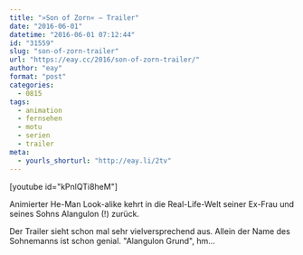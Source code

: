 ```yaml
---
title: "»Son of Zorn« – Trailer"
date: "2016-06-01"
datetime: "2016-06-01 07:12:44"
id: "31559"
slug: "son-of-zorn-trailer"
url: "https://eay.cc/2016/son-of-zorn-trailer/"
author: "eay"
format: "post"
categories:
  - 0815
tags:
  - animation
  - fernsehen
  - motu
  - serien
  - trailer
meta:
  - yourls_shorturl: "http://eay.li/2tv"
---
```


\[youtube id="kPnlQTi8heM"\]

Animierter He-Man Look-alike kehrt in die Real-Life-Welt seiner Ex-Frau und seines Sohns Alangulon (!) zurück.

Der Trailer sieht schon mal sehr vielversprechend aus. Allein der Name des Sohnemanns ist schon genial. "Alangulon Grund", hm...
